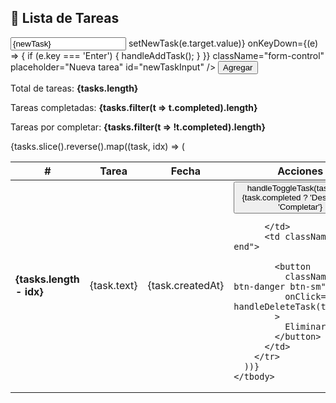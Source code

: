   <h2>📝 Lista de Tareas</h2>
  <div className="input-group mb-3">
    <input
      type="text"
      value={newTask}
      onChange={(e) => setNewTask(e.target.value)}
      onKeyDown={(e) => { if (e.key === 'Enter') { handleAddTask(); } }}
      className="form-control"
      placeholder="Nueva tarea"
      id="newTaskInput"
    />
    <button className="btn btn-primary" onClick={handleAddTask}>
      Agregar
    </button>
  </div>
  
  <div className={`row text-center mb-3 ${isDarkMode ? 'text-light' : 'text-muted'}`}>
    <div className="col-12 col-md-4 mb-2 mb-md-0">
      <p className="mb-0">
        Total de tareas: <strong>{tasks.length}</strong>
      </p>
    </div>
    <div className="col-12 col-md-4 mb-2 mb-md-0">
      <p className="mb-0">
        Tareas completadas: <strong>{tasks.filter(t => t.completed).length}</strong>
      </p>
    </div>
    <div className="col-12 col-md-4">
      <p className="mb-0">
        Tareas por completar: <strong>{tasks.filter(t => !t.completed).length}</strong>
      </p>
    </div>
  </div>
  
  <table className={`table table-hover  align-middle table-group ${isDarkMode ? 'table-dark' : ''}`}>
    <thead>
      <tr>
        <th style={{ width: 60 }}>#</th>
        <th>Tarea</th>
        <th>Fecha</th>
        <th colSpan={2} className="text-center">Acciones</th>
      </tr>
    </thead>
    <tbody>
      {tasks.slice().reverse().map((task, idx) => (
        <tr key={task.id} className={task.completed ? 'table-secondary text-muted' : ''}>
          <td>
            <strong>{tasks.length - idx}</strong>
          </td>
          <td>
            <span className={task.completed ? 'text-decoration-line-through' : ''}>
              {task.text}
            </span>
          </td>
          <td style={{ fontSize: '0.9rem', color: '#888' }}>
            {task.createdAt}
          </td>
          <td className="text-end">
            <button
              className="btn btn-sm btn-success me-2"
              onClick={() => handleToggleTask(task.id)}
            >
              {task.completed ? 'Desmarcar' : 'Completar'}
            </button>
            
          </td>
          <td className="text-end">
            
            <button
              className="btn btn-danger btn-sm"
              onClick={() => handleDeleteTask(task.id)}
            >
              Eliminar
            </button>
          </td>
        </tr>
      ))}
    </tbody>
  </table>
</div>